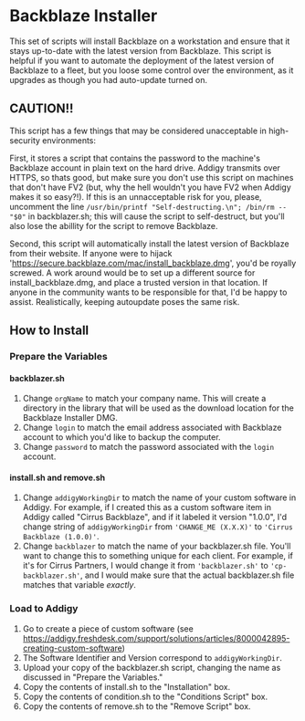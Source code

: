 # Backblaze Installer

This set of scripts will install Backblaze on a workstation and ensure that it stays up-to-date with the latest version from Backblaze. This script is helpful if you want to automate the deployment of the latest version of Backblaze to a fleet, but you loose some control over the environment, as it upgrades as though you had auto-update turned on.

## CAUTION!!
This script has a few things that may be considered unacceptable in high-security environments: 

First, it stores a script that contains the password to the machine's Backblaze account in plain text on the hard drive. Addigy transmits over HTTPS, so thats good, but make sure you don't use this script on machines that don't have FV2 (but, why the hell wouldn't you have FV2 when Addigy makes it so easy?!). If this is an unnacceptable risk for you, please, uncomment the line ```/usr/bin/printf "Self-destructing.\n"; /bin/rm -- "$0"``` in backblazer.sh; this will cause the script to self-destruct, but you'll also lose the abillity for the script to remove Backblaze.

Second, this script will automatically install the latest version of Backblaze from their website. If anyone were to hijack 'https://secure.backblaze.com/mac/install_backblaze.dmg', you'd be royally screwed. A work around would be to set up a different source for install_backblaze.dmg, and place a trusted version in that location. If anyone in the community wants to be responsible for that, I'd be happy to assist. Realistically, keeping autoupdate poses the same risk.

## How to Install
### Prepare the Variables
#### backblazer.sh
1. Change ```orgName``` to match your company name. This will create a directory in the library that will be used as the download location for the Backblaze Installer DMG.
2. Change ```login``` to match the email address associated with Backblaze account to which you'd like to backup the computer.
3. Change ```password``` to match the password associated with the ```login``` account.

#### install.sh and remove.sh
1. Change ```addigyWorkingDir``` to match the name of your custom software in Addigy. For example, if I created this as a custom software item in Addigy called "Cirrus Backblaze", and if it labeled it version "1.0.0", I'd change string of ```addigyWorkingDir``` from ```'CHANGE_ME (X.X.X)'``` to ```'Cirrus Backblaze (1.0.0)'```.
2. Change ```backblazer``` to match the name of your backblazer.sh file. You'll want to change this to something unique for each client. For example, if it's for Cirrus Partners, I would change it from ```'backblazer.sh'``` to ```'cp-backblazer.sh'```, and I would make sure that the actual backblazer.sh file matches that variable *exactly*.

### Load to Addigy
1. Go to create a piece of custom software (see https://addigy.freshdesk.com/support/solutions/articles/8000042895-creating-custom-software)
2. The Software Identifier and Version correspond to ```addigyWorkingDir```.
3. Upload your copy of the backblazer.sh script, changing the name as discussed in "Prepare the Variables."
4. Copy the contents of install.sh to the "Installation" box.
5. Copy the contents of condition.sh to the "Conditions Script" box.
6. Copy the contents of remove.sh to the "Remove Script" box.
